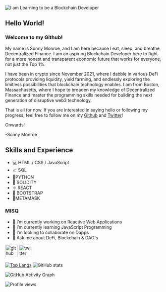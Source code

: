 ![I am Learning to be a Blockchain Developer](https://pbs.twimg.com/profile_banners/1482843857943412743/1650832441/1500x500)

## Hello World!

### Welcome to my Github!

My name is Sonny Monroe, and I am here because I eat, sleep, and breathe Decentralized Finance. I am an aspiring Blockchain Developer here to fight for a more honest and transparent economic future that works for everyone, not just the Top 1%.

I have been in crypto since November 2021, where I dabble in various DeFi protocols providing liquidity, yield farming, and endlessly exploring the limitless possibilities that blockchain technology enables. I am from Boston, Massachusetts, where I hope to broaden my knowledge of Decentralized Finance and master the programming skills needed for building the next generation of disruptive web3 technology.

That is all for now. If you are interested in saying hello or following my progress, feel free to follow me on my [Github](https://github.com/SonnyMonroe) and [Twitter](https://twitter.com/SonnyTheDegen)!

Onwards!

-Sonny Monroe

## Skills and Experience

* 💻 HTML / CSS / JavaScript
* 📈 SQL
* 🐍PYTHON
* 🔹 SOLIDITY
* ⚛️ REACT
* 🥾 BOOTSTRAP
* 🦊METAMASK

### MISQ

- 🔭 I’m currently working on Reactive Web Applications 
- 🌱 I’m currently learning JavaScript Programming 
- 👯 I’m looking to collaborate on Dapps
- 💬 Ask me about DeFi, Blockchain & DAO's 

[<img src='https://cdn.jsdelivr.net/npm/simple-icons@3.0.1/icons/github.svg' alt='github' height='40'>](https://github.com/SonnyMonroe) [<img src='https://cdn.jsdelivr.net/npm/simple-icons@3.0.1/icons/twitter.svg' alt='twitter' height='40'>](https://twitter.com/@SonnyTheDegen)  

[![Top Langs](https://github-readme-stats.vercel.app/api/top-langs/?username=SonnyMonroe)](https://github.com/anuraghazra/github-readme-stats) ![GitHub stats](https://github-readme-stats.vercel.app/api?username=SonnyMonroe&show_icons=true&count_private=true)  

![GitHub Activity Graph](https://activity-graph.herokuapp.com/graph?username=SonnyMonroe)  

![Profile views](https://gpvc.arturio.dev/SonnyMonroe)  

